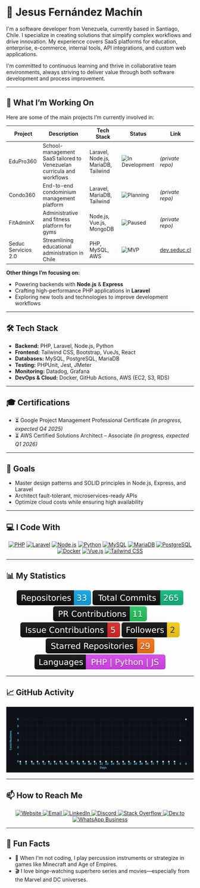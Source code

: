 # 👋 Jesus Fernández Machín

I'm a software developer from Venezuela, currently based in Santiago, Chile. I specialize in creating solutions that simplify complex workflows and drive innovation. My experience covers SaaS platforms for education, enterprise, e-commerce, internal tools, API integrations, and custom web applications.

I'm committed to continuous learning and thrive in collaborative team environments, always striving to deliver value through both software development and process improvement.

---

## 🚀 What I’m Working On

Here are some of the main projects I’m currently involved in:

| Project         | Description                                                  | Tech Stack                    | Status                                    | Link                                 |
| --------------- | ------------------------------------------------------------ | ----------------------------- | ----------------------------------------- | ------------------------------------ |
| EduPro360       | School-management SaaS tailored to Venezuelan curricula and workflows | Laravel, Node.js, MariaDB, Tailwind | ![In Development](https://img.shields.io/badge/status-in--development-blue) | *(private repo)* |
| Condo360        | End-to-end condominium management platform                   | Laravel, MariaDB, Tailwind      | ![Planning](https://img.shields.io/badge/status-planning-lightgrey)         | *(private repo)* |
| FitAdminX       | Administrative and fitness platform for gyms                 | Node.js, Vue.js, MongoDB        | ![Paused](https://img.shields.io/badge/status-paused-yellow)                | *(private repo)* |
| Seduc Servicios 2.0 | Streamlining educational administration in Chile        | PHP, MySQL, AWS               | ![MVP](https://img.shields.io/badge/status-MVP-success)                     | [dev.seduc.cl](https://dev.seduc.cl) |

**Other things I’m focusing on:**
- Powering backends with **Node.js** & **Express**
- Crafting high-performance PHP applications in **Laravel**
- Exploring new tools and technologies to improve development workflows

---

## 🛠️ Tech Stack

- **Backend:** PHP, Laravel, Node.js, Python  
- **Frontend:** Tailwind CSS, Bootstrap, VueJs, React
- **Databases:** MySQL, PostgreSQL, MariaDB  
- **Testing:** PHPUnit, Jest, JMeter
- **Monitoring:** Datadog, Grafana  
- **DevOps & Cloud:** Docker, GitHub Actions, AWS (EC2, S3, RDS)

---

## 🎓 Certifications

- ⏳ Google Project Management Professional Certificate _(in progress, expected Q4 2025)_  
- ⏳ AWS Certified Solutions Architect – Associate _(in progress, expected Q1 2026)_

---

## 🎯 Goals

- Master design patterns and SOLID principles in Node.js, Express, and Laravel  
- Architect fault-tolerant, microservices-ready APIs  
- Optimize cloud costs while ensuring high availability

---

## 💻 I Code With

<div align="center">
  <a href="https://www.php.net/"><img src="https://img.shields.io/badge/PHP-8.3%2B-3B82F6?logo=php&logoColor=white&labelColor=101010" alt="PHP" /></a>
  <a href="https://laravel.com/"><img src="https://img.shields.io/badge/Laravel-11.x-F97316?logo=laravel&logoColor=white&labelColor=101010" alt="Laravel" /></a>
  <a href="https://nodejs.org/"><img src="https://img.shields.io/badge/Node.js-16.x-22C55E?logo=node.js&logoColor=white&labelColor=101010" alt="Node.js" /></a>
  <a href="https://www.python.org/"><img src="https://img.shields.io/badge/Python-3.x-3776AB?logo=python&logoColor=white&labelColor=101010" alt="Python" /></a>
  <a href="https://www.mysql.com/"><img src="https://img.shields.io/badge/MySQL-8.x-4479A1?logo=mysql&logoColor=white&labelColor=101010" alt="MySQL" /></a>
  <a href="https://mariadb.org/"><img src="https://img.shields.io/badge/MariaDB-10.x-003545?logo=mariadb&logoColor=white&labelColor=101010" alt="MariaDB" /></a>
  <a href="https://www.postgresql.org/"><img src="https://img.shields.io/badge/PostgreSQL-13.x-336791?logo=postgresql&logoColor=white&labelColor=101010" alt="PostgreSQL" /></a>
  <a href="https://www.docker.com/"><img src="https://img.shields.io/badge/Docker-24.x-2496ED?logo=docker&logoColor=white&labelColor=101010" alt="Docker" /></a>
  <a href="https://vuejs.org/"><img src="https://img.shields.io/badge/Vue.js-3.x-4FC08D?logo=vue.js&logoColor=white&labelColor=101010" alt="Vue.js" /></a>
  <a href="https://tailwindcss.com/"><img src="https://img.shields.io/badge/Tailwind_CSS-3.x-38B2AC?logo=tailwind-css&logoColor=white&labelColor=101010" alt="Tailwind CSS" /></a>
</div>

---

## 📊 My Statistics

<div align="center">
  <img src="./badges/public-repos.svg" alt="Repositories" title="Repositories" />
  <img src="./badges/total-commits.svg" alt="Total Commits" title="Total Commits"" />
  <img src="./badges/pr-contrib.svg" alt="PR Contributions" title="PR Contributions" />
  <img src="./badges/issue-contrib.svg" alt="Issue Contributions" title="Issue Contributions"  />
  <img src="./badges/followers.svg" alt="Followers" title="Followers" />
  <img src="./badges/starred.svg" alt="Starred Repositories" title="Starred Repositories" />
  <img src="./badges/languages.svg" alt="Languages" title="Languages"  />
</div>

---

## 📈 GitHub Activity

<div align="center">
  <img src="./README-activity.svg" alt="GitHub Activity Graph" style="max-width: 100%; height: auto;" />
</div>

---

## 📫 How to Reach Me

<div align="center">
  <a href="https://id3a.cl">
    <img src="https://img.shields.io/badge/Website-id3a.cl-F97316?logo=google-chrome&logoColor=white&labelColor=101010" alt="Website" />
  </a>
  <a href="mailto:jesus@id3a.cl">
    <img src="https://img.shields.io/badge/Email-jesus@id3a.cl-D44638?logo=gmail&logoColor=white&labelColor=101010" alt="Email" />
  </a>
  <a href="https://www.linkedin.com/in/jesusfernandezmachin/">
    <img src="https://img.shields.io/badge/LinkedIn-jesusfernandezmachin-0A66C2?logo=linkedin&logoColor=white&labelColor=101010" alt="LinkedIn" />
  </a>
  <a href="https://discord.com/channels/@me/1126741718113472563">
    <img src="https://img.shields.io/badge/Discord-jefm27-5865F2?logo=discord&logoColor=white&labelColor=101010" alt="Discord" />
  </a>
  <a href="https://stackoverflow.com/users/13946388/jesus-fernandez">
    <img src="https://img.shields.io/badge/StackOverflow-Jesus%20Fernandez-F48024?logo=stackoverflow&logoColor=white&labelColor=101010" alt="Stack Overflow" />
  </a>
  <a href="https://dev.to/jfernandez27">
    <img src="https://img.shields.io/badge/Dev.to-jfernandez27-0A0A0A?logo=dev.to&logoColor=white&labelColor=101010" alt="Dev.to" />
  </a>
  <a href="https://wa.me/56952246339">
    <img src="https://img.shields.io/badge/WhatsApp-%2B56%209%205224%206339-25D366?logo=whatsapp&logoColor=white&labelColor=101010" alt="WhatsApp Business" />
  </a>
</div>

---

## 🎵 Fun Facts

- 🥁 When I'm not coding, I play percussion instruments or strategize in games like Minecraft and Age of Empires.
- 🎬 I love binge-watching superhero series and movies—especially from the Marvel and DC universes.
